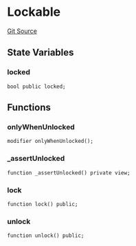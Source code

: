 # Lockable
[Git Source](https://github.com/maticnetwork/contracts/blob/155f729fd8db0676297384375468d4d45b8aa44e/contracts/common/mixin/Lockable.sol)


## State Variables
### locked

```solidity
bool public locked;
```


## Functions
### onlyWhenUnlocked


```solidity
modifier onlyWhenUnlocked();
```

### _assertUnlocked


```solidity
function _assertUnlocked() private view;
```

### lock


```solidity
function lock() public;
```

### unlock


```solidity
function unlock() public;
```

